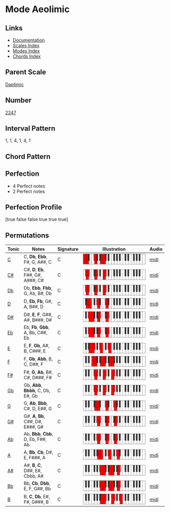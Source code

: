 # Mode Aeolimic

## Links

- [Documentation](README.md)
- [Scales Index](Scales.md)
- [Modes Index](Modes.md)
- [Chords Index](Chords.md)

## Parent Scale

[Daptimic](ScaleDaptimic.md)

## Number

[2247](https://ianring.com/musictheory/scales/2247)

## Interval Pattern

1, 1, 4, 1, 4, 1

## Chord Pattern



## Perfection

- 4 Perfect notes
- 2 Perfect notes

## Perfection Profile

[true false false true true true]

## Permutations

| Tonic | Notes | Signature | Illustration | Audio |
|-------|-------|-----------|--------------|-------|
| [C](ModeCNaturalAeolimic.md) | C, **Db**, **Ebb**, F#, G, A##, C | C | ![CNaturalAeolimic](ModeCNaturalAeolimic.png) | [midi](https://github.com/edipermadi/music/blob/main/docs/ModeCNaturalAeolimic.mid?raw=true) |
| [C#](ModeCSharpAeolimic.md) | C#, **D**, **Eb**, F##, G#, A###, C# | C | ![CSharpAeolimic](ModeCSharpAeolimic.png) | [midi](https://github.com/edipermadi/music/blob/main/docs/ModeCSharpAeolimic.mid?raw=true) |
| [Db](ModeDFlatAeolimic.md) | Db, **Ebb**, **Fbb**, G, Ab, B#, Db | C | ![DFlatAeolimic](ModeDFlatAeolimic.png) | [midi](https://github.com/edipermadi/music/blob/main/docs/ModeDFlatAeolimic.mid?raw=true) |
| [D](ModeDNaturalAeolimic.md) | D, **Eb**, **Fb**, G#, A, B##, D | C | ![DNaturalAeolimic](ModeDNaturalAeolimic.png) | [midi](https://github.com/edipermadi/music/blob/main/docs/ModeDNaturalAeolimic.mid?raw=true) |
| [D#](ModeDSharpAeolimic.md) | D#, **E**, **F**, G##, A#, B###, D# | C | ![DSharpAeolimic](ModeDSharpAeolimic.png) | [midi](https://github.com/edipermadi/music/blob/main/docs/ModeDSharpAeolimic.mid?raw=true) |
| [Eb](ModeEFlatAeolimic.md) | Eb, **Fb**, **Gbb**, A, Bb, C##, Eb | C | ![EFlatAeolimic](ModeEFlatAeolimic.png) | [midi](https://github.com/edipermadi/music/blob/main/docs/ModeEFlatAeolimic.mid?raw=true) |
| [E](ModeENaturalAeolimic.md) | E, **F**, **Gb**, A#, B, C###, E | C | ![ENaturalAeolimic](ModeENaturalAeolimic.png) | [midi](https://github.com/edipermadi/music/blob/main/docs/ModeENaturalAeolimic.mid?raw=true) |
| [F](ModeFNaturalAeolimic.md) | F, **Gb**, **Abb**, B, C, D##, F | C | ![FNaturalAeolimic](ModeFNaturalAeolimic.png) | [midi](https://github.com/edipermadi/music/blob/main/docs/ModeFNaturalAeolimic.mid?raw=true) |
| [F#](ModeFSharpAeolimic.md) | F#, **G**, **Ab**, B#, C#, D###, F# | C | ![FSharpAeolimic](ModeFSharpAeolimic.png) | [midi](https://github.com/edipermadi/music/blob/main/docs/ModeFSharpAeolimic.mid?raw=true) |
| [Gb](ModeGFlatAeolimic.md) | Gb, **Abb**, **Bbbb**, C, Db, E#, Gb | C | ![GFlatAeolimic](ModeGFlatAeolimic.png) | [midi](https://github.com/edipermadi/music/blob/main/docs/ModeGFlatAeolimic.mid?raw=true) |
| [G](ModeGNaturalAeolimic.md) | G, **Ab**, **Bbb**, C#, D, E##, G | C | ![GNaturalAeolimic](ModeGNaturalAeolimic.png) | [midi](https://github.com/edipermadi/music/blob/main/docs/ModeGNaturalAeolimic.mid?raw=true) |
| [G#](ModeGSharpAeolimic.md) | G#, **A**, **Bb**, C##, D#, E###, G# | C | ![GSharpAeolimic](ModeGSharpAeolimic.png) | [midi](https://github.com/edipermadi/music/blob/main/docs/ModeGSharpAeolimic.mid?raw=true) |
| [Ab](ModeAFlatAeolimic.md) | Ab, **Bbb**, **Cbb**, D, Eb, F##, Ab | C | ![AFlatAeolimic](ModeAFlatAeolimic.png) | [midi](https://github.com/edipermadi/music/blob/main/docs/ModeAFlatAeolimic.mid?raw=true) |
| [A](ModeANaturalAeolimic.md) | A, **Bb**, **Cb**, D#, E, F###, A | C | ![ANaturalAeolimic](ModeANaturalAeolimic.png) | [midi](https://github.com/edipermadi/music/blob/main/docs/ModeANaturalAeolimic.mid?raw=true) |
| [A#](ModeASharpAeolimic.md) | A#, **B**, **C**, D##, E#, Cbbb, A# | C | ![ASharpAeolimic](ModeASharpAeolimic.png) | [midi](https://github.com/edipermadi/music/blob/main/docs/ModeASharpAeolimic.mid?raw=true) |
| [Bb](ModeBFlatAeolimic.md) | Bb, **Cb**, **Dbb**, E, F, G##, Bb | C | ![BFlatAeolimic](ModeBFlatAeolimic.png) | [midi](https://github.com/edipermadi/music/blob/main/docs/ModeBFlatAeolimic.mid?raw=true) |
| [B](ModeBNaturalAeolimic.md) | B, **C**, **Db**, E#, F#, G###, B | C | ![BNaturalAeolimic](ModeBNaturalAeolimic.png) | [midi](https://github.com/edipermadi/music/blob/main/docs/ModeBNaturalAeolimic.mid?raw=true) |
